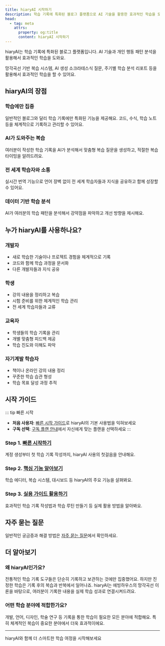 ```yaml
---
title: hiaryAI 시작하기
description: 학습 기록에 특화된 블로그 플랫폼으로 AI 기술을 활용한 효과적인 학습을 도와줍니다.
head:
  - tag: meta
    attrs:
      property: og:title
      content: hiaryAI 시작하기
---
```


hiaryAI는 학습 기록에 특화된 블로그 플랫폼입니다. AI 기술과 개인 행동 패턴 분석을 활용해서 효과적인 학습을 도와요.

망각곡선 기반 복습 시스템, AI 생성 소크라테스식 질문, 주기별 학습 분석 리포트 등을 활용해서 효과적인 학습을 할 수 있어요.

## hiaryAI의 장점

### 학습에만 집중
일반적인 블로그와 달리 학습 기록에만 특화된 기능을 제공해요. 코드, 수식, 학습 노트 등을 체계적으로 기록하고 관리할 수 있어요.

### AI가 도와주는 복습
여러분이 작성한 학습 기록을 AI가 분석해서 맞춤형 복습 질문을 생성하고, 적절한 복습 타이밍을 알려드려요.

### 전 세계 학습자와 소통
실시간 번역 기능으로 언어 장벽 없이 전 세계 학습자들과 지식을 공유하고 함께 성장할 수 있어요.

### 데이터 기반 학습 분석
AI가 여러분의 학습 패턴을 분석해서 강약점을 파악하고 개선 방향을 제시해요.

## 누가 hiaryAI를 사용하나요?

### 개발자
- 새로 학습한 기술이나 프로젝트 경험을 체계적으로 기록
- 코드와 함께 학습 과정을 문서화
- 다른 개발자들과 지식 공유

### 학생
- 강의 내용을 정리하고 복습
- 시험 준비를 위한 체계적인 학습 관리
- 전 세계 학습자들과 교류

### 교육자
- 학생들의 학습 기록을 관리
- 개별 맞춤형 피드백 제공
- 학습 진도와 이해도 파악

### 자기계발 학습자
- 책이나 온라인 강의 내용 정리
- 꾸준한 학습 습관 형성
- 학습 목표 달성 과정 추적

## 시작 가이드

::: tip 빠른 시작
- **처음 사용자**: [빠른 시작 가이드](./quick-start.mdx)로 hiaryAI의 기본 사용법을 익혀보세요
- **구독 선택**: [구독 플랜 안내](./subscription-plans.mdx)에서 자신에게 맞는 플랜을 선택하세요
:::

### Step 1. [빠른 시작하기](./quick-start.mdx)
계정 생성부터 첫 학습 기록 작성까지, hiaryAI 사용의 첫걸음을 안내해요.

### Step 2. [핵심 기능 알아보기](/features/) 
학습 에디터, 복습 시스템, 대시보드 등 hiaryAI의 주요 기능을 살펴봐요.

### Step 3. [실용 가이드 활용하기](/guides/)
효과적인 학습 기록 작성법과 학습 루틴 만들기 등 실제 활용 방법을 알아봐요.

## 자주 묻는 질문

일반적인 궁금증과 해결 방법은 [자주 묻는 질문](/faq/)에서 확인하세요.

## 더 알아보기

### 왜 hiaryAI인가요?
전통적인 학습 기록 도구들은 단순히 기록하고 보관하는 것에만 집중했어요. 하지만 진정한 학습은 기록 후의 복습과 반복에서 일어나죠. hiaryAI는 에빙하우스의 망각곡선 이론을 바탕으로, 여러분이 기록한 내용을 실제 학습 성과로 연결시켜드려요.

### 어떤 학습 분야에 적합한가요?
개발, 언어, 디자인, 학술 연구 등 기록을 통한 학습이 필요한 모든 분야에 적합해요. 특히 체계적인 복습이 중요한 분야에서 더욱 효과적이에요.

---

hiaryAI와 함께 더 스마트한 학습 여정을 시작해보세요
